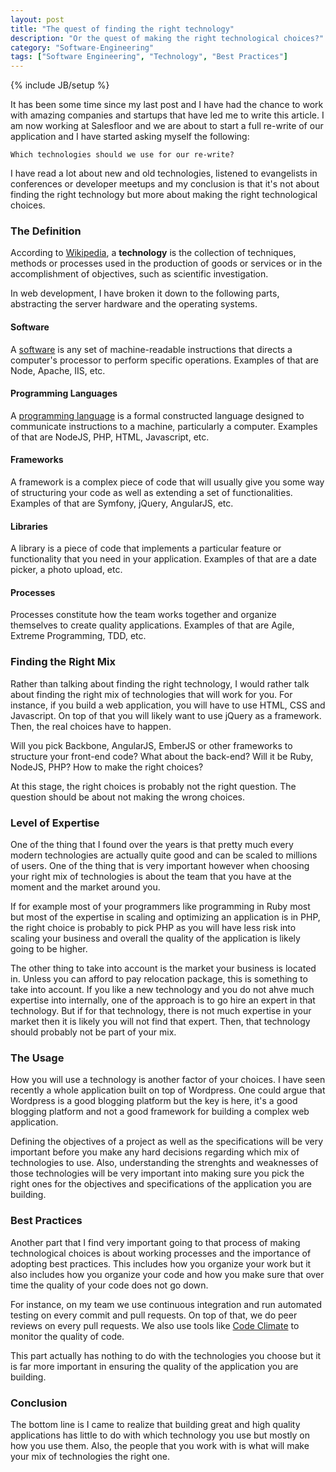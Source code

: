 ```yaml
---
layout: post
title: "The quest of finding the right technology"
description: "Or the quest of making the right technological choices?"
category: "Software-Engineering"
tags: ["Software Engineering", "Technology", "Best Practices"]
---
```

{% include JB/setup %}

It has been some time since my last post and I have had the chance to work with amazing companies and 
startups that have led me to write this article. I am now working at Salesfloor and we are about to 
start a full re-write of our application and I have started asking myself the following:

    Which technologies should we use for our re-write?

I have read a lot about new and old technologies, listened to evangelists in conferences or developer
meetups and my conclusion is that it's not about finding the right technology but more about making
the right technological choices.

### The Definition

According to <a href="https://en.wikipedia.org/wiki/Technology">Wikipedia</a>, a <b>technology</b> is the 
collection of techniques, methods or processes used in the production of goods or services or in 
the accomplishment of objectives, such as scientific investigation.

In web development, I have broken it down to the following parts, abstracting the server hardware and the
operating systems.

#### Software

A <a href="https://en.wikipedia.org/wiki/Software">software</a> is any set of machine-readable instructions 
that directs a computer's processor to perform specific operations. Examples of that are Node, Apache, IIS, etc.

#### Programming Languages

A <a href="https://en.wikipedia.org/wiki/Programming_language">programming language</a> is a formal 
constructed language designed to communicate instructions to a machine, particularly a computer. 
Examples of that are NodeJS, PHP, HTML, Javascript, etc.

#### Frameworks

A framework is a complex piece of code that will usually give you some way of structuring your code
as well as extending a set of functionalities. Examples of that are Symfony, jQuery, AngularJS, etc.

#### Libraries

A library is a piece of code that implements a particular feature or functionality that you need in
your application. Examples of that are a date picker, a photo upload, etc.

#### Processes

Processes constitute how the team works together and organize themselves to create quality applications.
Examples of that are Agile, Extreme Programming, TDD, etc.

### Finding the Right Mix

Rather than talking about finding the right technology, I would rather talk about finding the right mix
of technologies that will work for you. For instance, if you build a web application, you will have to
use HTML, CSS and Javascript. On top of that you will likely want to use jQuery as a framework. Then,
the real choices have to happen.

Will you pick Backbone, AngularJS, EmberJS or other frameworks to structure your front-end code? What
about the back-end? Will it be Ruby, NodeJS, PHP? How to make the right choices?

At this stage, the right choices is probably not the right question. The question should be about not
making the wrong choices.

### Level of Expertise

One of the thing that I found over the years is that pretty much every modern technologies are
actually quite good and can be scaled to millions of users. One of the thing that is very important
however when choosing your right mix of technologies is about the team that you have at the moment
and the market around you.

If for example most of your programmers like programming in Ruby most but most of the expertise
in scaling and optimizing an application is in PHP, the right choice is probably to pick PHP 
as you will have less risk into scaling your business and overall the quality of the application
is likely going to be higher.

The other thing to take into account is the market your business is located in. Unless you can
afford to pay relocation package, this is something to take into account. If you like a new
technology and you do not ahve much expertise into internally, one of the approach is to go
hire an expert in that technology. But if for that technology, there is not much expertise in
your market then it is likely you will not find that expert. Then, that technology should
probably not be part of your mix.

### The Usage

How you will use a technology is another factor of your choices. I have seen recently a whole
application built on top of Wordpress. One could argue that Wordpress is a good blogging
platform but the key is here, it's a good blogging platform and not a good framework for
building a complex web application.

Defining the objectives of a project as well as the specifications will be very important
before you make any hard decisions regarding which mix of technologies to use. Also,
understanding the strenghts and weaknesses of those technologies will be very important
into making sure you pick the right ones for the objectives and specifications of the
application you are building.

### Best Practices

Another part that I find very important going to that process of making technological
choices is about working processes and the importance of adopting best practices.
This includes how you organize your work but it also includes how you organize your
code and how you make sure that over time the quality of your code does not go down.

For instance, on my team we use continuous integration and run automated testing
on every commit and pull requests. On top of that, we do peer reviews on every pull
requests. We also use tools like <a href="https://codeclimate.com/">Code Climate</a>
to monitor the quality of code.

This part actually has nothing to do with the technologies you choose but it is far
more important in ensuring the quality of the application you are building.

### Conclusion

The bottom line is I came to realize that building great and high quality applications
has little to do with which technology you use but mostly on how you use them. Also,
the people that you work with is what will make your mix of technologies the right one.
